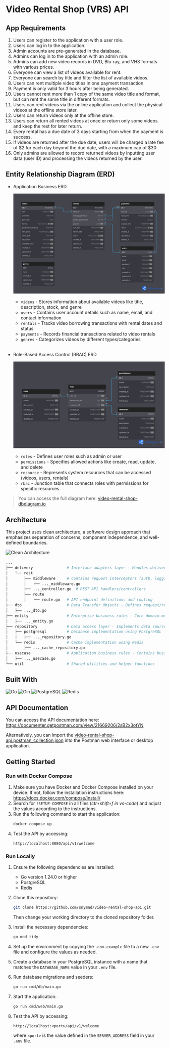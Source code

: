 # Video Rental Shop (VRS) API

## App Requirements

1. Users can register to the application with a user role.
2. Users can log in to the application.
3. Admin accounts are pre-generated in the database.
4. Admins can log in to the application with an admin role.
5. Admins can add new video records in DVD, Blu-ray, and VHS formats with various prices.
6. Everyone can view a list of videos available for rent.
7. Everyone can search by title and filter the list of available videos.
8. Users can rent multiple video titles in one payment transaction.
9. Payment is only valid for 3 hours after being generated.
10. Users cannot rent more than 1 copy of the same video title and format, but can rent the same title in different formats.
11. Users can rent videos via the online application and collect the physical videos at the offline store later.
12. Users can return videos only at the offline store.
13. Users can return all rented videos at once or return only some videos and keep the rest for later return.
14. Every rental has a due date of 3 days starting from when the payment is success.
15. If videos are returned after the due date, users will be charged a late fee of $2 for each day beyond the due date, with a maximum cap of $30.
16. Only admins are allowed to record returned videos by inputting user data (user ID) and processing the videos returned by the user.

## Entity Relationship Diagram (ERD)

- Application Business ERD

  ![video rental shop api erd](./assets/video-rental-shop-erd.png)

  - `videos` - Stores information about available videos like title, description, stock, and genre
  - `users` - Contains user account details such as name, email, and contact information
  - `rentals` - Tracks video borrowing transactions with rental dates and status
  - `payments` - Records financial transactions related to video rentals
  - `genres` - Categorizes videos by different types/categories
    <br><br>

- Role-Based Access Control (RBAC) ERD

  ![role base access control erd](./assets/rbac-erd.png)

  - `roles` - Defines user roles such as admin or user
  - `permissions` - Specifies allowed actions like create, read, update, and delete
  - `resource` - Represents system resources that can be accessed (videos, users, rentals)
  - `rbac` - Junction table that connects roles with permissions for specific resources

> You can access the full diagram here: [video-rental-shop-dbdiagram.io](https://dbdiagram.io/d/video-rental-shop-erd-6836d3116980ade2ebd7538e)

## Architecture

This project uses clean architecture, a software design approach that emphasizes separation of concerns, component independence, and well-defined boundaries.

![Clean Architecture](https://blog.cleancoder.com/uncle-bob/images/2012-08-13-the-clean-architecture/CleanArchitecture.jpg)

```bash
...
├── delivery               # Interface adapters layer - Handles delivery method for data access
│   └── rest
│       ├── middleware     # Contains request interceptors (auth, logging, etc.)
│       │   ├── ..._middleware.go
│       ├── ..._controller.go  # REST API handlers/controllers
│       ├── route
│       │   └── route.go   # API endpoint definitions and routing
├── dto                    # Data Transfer Objects - Defines request/response data structures
│   ├── ..._dto.go
├── entity                 # Enterprise business rules - Core domain models
│   ├── ..._entity.go
├── repository             # Data access layer - Implements data source interfaces
│   ├── postgresql         # Database implementation using PostgreSQL
│   │   ├── ..._repository.go
│   └── redis              # Cache implementation using Redis
│       ├── ..._cache_repository.go
├── usecase                # Application business rules - Contains business logic
│   ├── ..._usecase.go
└── util                   # Shared utilities and helper functions
```

## Built With

![Go](https://img.shields.io/badge/-Go-333333?style=flat&logo=go)
![Gin](https://img.shields.io/badge/-Gin-333333?style=flat&logo=gin)
![PostgreSQL](https://img.shields.io/badge/-PostgreSQL-333333?style=flat&logo=postgresql)
![Redis](https://img.shields.io/badge/-Redis-333333?style=flat&logo=redis)

## API Documentation

You can access the API documentation here: https://documenter.getpostman.com/view/21669206/2sB2x3otYN

Alternatively, you can import the
[video-rental-shop-api.postman_collection.json](./video-rental-shop-api.postman_collection.json) into the Postman web interface or desktop application.

## Getting Started

### Run with Docker Compose

1. Make sure you have Docker and Docker Compose installed on your device. If not, follow the installation instructions here: https://docs.docker.com/compose/install/
2. Search for `!SETUP-COMPOSE` in all files (_ctr+shift+f in vs-code_) and adjust the values according to the instructions.
3. Run the following command to start the application:
   ```bash
   docker compose up
   ```
4. Test the API by accessing:
   ```
   http://localhost:8080/api/v1/welcome
   ```

### Run Locally

1. Ensure the following dependencies are installed:
   - Go version 1.24.0 or higher
   - PostgreSQL
   - Redis
2. Clone this repository:

   ```bash
   git clone https://github.com/snymnd/video-rental-shop-api.git
   ```

   Then change your working directory to the cloned repository folder.

3. Install the necessary dependencies:
   ```bash
   go mod tidy
   ```
4. Set up the environment by copying the `.env.example` file to a new `.env` file and configure the values as needed.
5. Create a database in your PostgreSQL instance with a name that matches the `DATABASE_NAME` value in your `.env` file.
6. Run database migrations and seeders:
   ```bash
   go run cmd/db/main.go
   ```
7. Start the application:
   ```bash
   go run cmd/web/main.go
   ```
8. Test the API by accessing:
   ```
   http://localhost:<port>/api/v1/welcome
   ```
   where `<port>` is the value defined in the `SERVER_ADDRESS` field in your `.env` file.
